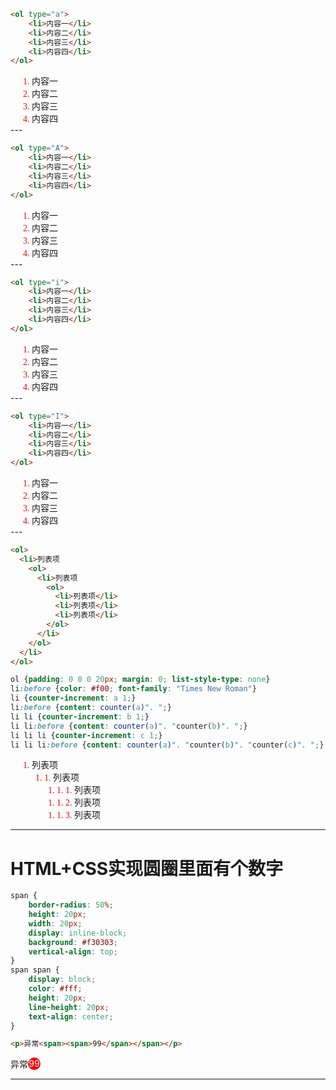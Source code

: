 ```html
<ol type="a">
    <li>内容一</li>
    <li>内容二</li>
    <li>内容三</li>
    <li>内容四</li>
</ol>
```

<ol type="a">
    <li>内容一</li>
    <li>内容二</li>
    <li>内容三</li>
    <li>内容四</li>
</ol>
---

```html
<ol type="A">
    <li>内容一</li>
    <li>内容二</li>
    <li>内容三</li>
    <li>内容四</li>
</ol>
```

<ol type="A">
    <li>内容一</li>
    <li>内容二</li>
    <li>内容三</li>
    <li>内容四</li>
</ol>
---

```html
<ol type="i">
    <li>内容一</li>
    <li>内容二</li>
    <li>内容三</li>
    <li>内容四</li>
</ol>
```

<ol type="i">
    <li>内容一</li>
    <li>内容二</li>
    <li>内容三</li>
    <li>内容四</li>
</ol>
---

```html
<ol type="I">
    <li>内容一</li>
    <li>内容二</li>
    <li>内容三</li>
    <li>内容四</li>
</ol>
```

<ol type="I">
    <li>内容一</li>
    <li>内容二</li>
    <li>内容三</li>
    <li>内容四</li>
</ol>
---

```html
<ol>
  <li>列表项
    <ol>
      <li>列表项
        <ol>
          <li>列表项</li>
          <li>列表项</li>
          <li>列表项</li>
        </ol>
      </li>
    </ol>
  </li>
</ol>
```

```css
ol {padding: 0 0 0 20px; margin: 0; list-style-type: none}
li:before {color: #f00; font-family: "Times New Roman"}
li {counter-increment: a 1;}
li:before {content: counter(a)". ";}
li li {counter-increment: b 1;}
li li:before {content: counter(a)". "counter(b)". ";}
li li li {counter-increment: c 1;}
li li li:before {content: counter(a)". "counter(b)". "counter(c)". ";}
```

<style>
ol {padding: 0 0 0 20px; margin: 0; list-style-type: none}
li:before {color: #f00; font-family: "Times New Roman"}
li {counter-increment: a 1;}
li:before {content: counter(a)". ";}
li li {counter-increment: b 1;}
li li:before {content: counter(a)". "counter(b)". ";}
li li li {counter-increment: c 1;}
li li li:before {content: counter(a)". "counter(b)". "counter(c)". ";}
</style>
<ol>
  <li>列表项
    <ol>
      <li>列表项
        <ol>
          <li>列表项</li>
          <li>列表项</li>
          <li>列表项</li>
        </ol>
      </li>
    </ol>
  </li>
</ol>

---

# HTML+CSS实现圆圈里面有个数字

```css
span {
    border-radius: 50%;
    height: 20px;
    width: 20px;
    display: inline-block;
    background: #f30303;
    vertical-align: top;
}
span span {
    display: block;
    color: #fff;
    height: 20px;
    line-height: 20px;
    text-align: center;
}
```

```html
<p>异常<span><span>99</span></span></p>
```

<p>异常<span style=" border-radius: 50%;
    height: 20px;
    width: 20px;
    display: inline-block;
    background: #f30303;
    vertical-align: top;"><span style="display: block;
    color: #fff;
    height: 20px;
    line-height: 20px;
    text-align:center;">99</span></span></p>

----

